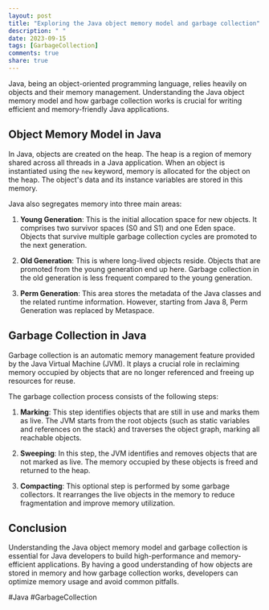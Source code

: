 ```yaml
---
layout: post
title: "Exploring the Java object memory model and garbage collection"
description: " "
date: 2023-09-15
tags: [GarbageCollection]
comments: true
share: true
---
```


Java, being an object-oriented programming language, relies heavily on objects and their memory management. Understanding the Java object memory model and how garbage collection works is crucial for writing efficient and memory-friendly Java applications.

## Object Memory Model in Java

In Java, objects are created on the heap. The heap is a region of memory shared across all threads in a Java application. When an object is instantiated using the `new` keyword, memory is allocated for the object on the heap. The object's data and its instance variables are stored in this memory.

Java also segregates memory into three main areas:

1. **Young Generation**: This is the initial allocation space for new objects. It comprises two survivor spaces (S0 and S1) and one Eden space. Objects that survive multiple garbage collection cycles are promoted to the next generation.

2. **Old Generation**: This is where long-lived objects reside. Objects that are promoted from the young generation end up here. Garbage collection in the old generation is less frequent compared to the young generation.

3. **Perm Generation**: This area stores the metadata of the Java classes and the related runtime information. However, starting from Java 8, Perm Generation was replaced by Metaspace.

## Garbage Collection in Java

Garbage collection is an automatic memory management feature provided by the Java Virtual Machine (JVM). It plays a crucial role in reclaiming memory occupied by objects that are no longer referenced and freeing up resources for reuse.

The garbage collection process consists of the following steps:

1. **Marking**: This step identifies objects that are still in use and marks them as live. The JVM starts from the root objects (such as static variables and references on the stack) and traverses the object graph, marking all reachable objects.

2. **Sweeping**: In this step, the JVM identifies and removes objects that are not marked as live. The memory occupied by these objects is freed and returned to the heap.

3. **Compacting**: This optional step is performed by some garbage collectors. It rearranges the live objects in the memory to reduce fragmentation and improve memory utilization.

## Conclusion

Understanding the Java object memory model and garbage collection is essential for Java developers to build high-performance and memory-efficient applications. By having a good understanding of how objects are stored in memory and how garbage collection works, developers can optimize memory usage and avoid common pitfalls.

#Java #GarbageCollection